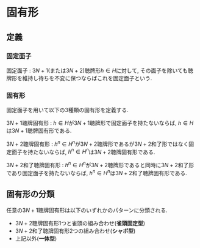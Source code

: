 # 固有形

## 定義

### 固定面子

固定面子
: $3N+1$(または$3N+2$)聴牌形$h \in H$に対して, その面子を除いても聴牌形を維持し待ちを不変に保つならばこれを固定面子という. 

### 固有形

固定面子を用いて以下の3種類の固有形を定義する.

$3N+1$聴牌固有形
: $h \in H$が$3N+1$聴牌形で固定面子を持たないならば, $h \in H$は$3N+1$聴牌固有形である. 

$3N+2$聴牌固有形
: $h^n \in H^n$が$3N+2$聴牌形であるが$3N+2$和了形ではなく固定面子を持たないならば, $h^n \in H^n$は$3N+2$聴牌固有形である. 

$3N+2$和了聴牌固有形
: $h^n \in H^n$が$3N+2$聴牌形であると同時に$3N+2$和了形であり固定面子を持たないならば, $h^n \in H^n$は$3N+2$和了聴牌固有形である. 

## 固有形の分類

任意の$3N+1$聴牌固有形は以下のいずれかのパターンに分類される.

- $3N+2$聴牌固有形1つと雀頭の組み合わせ(**雀頭固定型**)
- $3N+2$和了聴牌固有形2つの組み合わせ(**シャボ型**)
- 上記以外(**一体型**)
